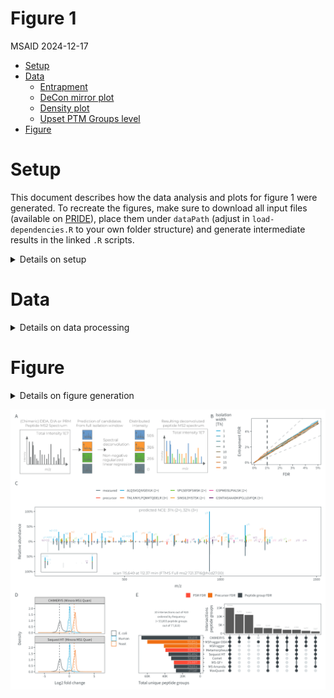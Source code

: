# Figure 1
MSAID
2024-12-17

- [Setup](#setup)
- [Data](#data)
  - [Entrapment](#entrapment)
  - [DeCon mirror plot](#decon-mirror-plot)
  - [Density plot](#density-plot)
  - [Upset PTM Groups level](#upset-ptm-groups-level)
- [Figure](#figure)

# Setup

This document describes how the data analysis and plots for figure 1
were generated. To recreate the figures, make sure to download all input
files (available on
[PRIDE](https://www.ebi.ac.uk/pride/archive?keyword=PXD053241)), place
them under `dataPath` (adjust in `load-dependencies.R` to your own
folder structure) and generate intermediate results in the linked `.R`
scripts.

<details>
<summary>
Details on setup
</summary>

``` r
suppressMessages(source(here::here("scripts/load-dependencies.R")))
msaid_organism <- c("Human" = msaid_blue, "Yeast" = msaid_orange, "E. coli" = msaid_darkgray)

path <- file.path(here::here(), "figure-1")
figurePath <- file.path(dataPath, "data/figure-1")
```

</details>

# Data

<details>
<summary>
Details on data processing
</summary>

## Entrapment

[R code to generate input file
`figure-1B-entrapment.csv`](figure-1B-entrapment.R)

``` r
mean_efdr <- fread(file.path(figurePath, "figure-1B-entrapment.csv"))
software_levels <- as.character(c(1, 3, 6, 8, 10, 12, 15, 20))
mean_efdr[, SOFTWARE := factor(SOFTWARE, software_levels)]

p_entrapment <- ggplot(mean_efdr, aes(x = Q_VALUE, y = ENTRAPMENT_Q_VALUE, color = SOFTWARE)) +
  geom_abline(intercept = 0, slope = 1, color = msaid_darkgray, linetype = "dashed") +
  geom_abline(intercept = 0, slope = 1.5, alpha = 0.25,
              color = msaid_darkgray, linetype = "dashed") +
  geom_abline(intercept = 0, slope = 2/3, alpha = 0.25,
              color = msaid_darkgray, linetype = "dashed") +
  geom_vline(xintercept = 0.01, color = msaid_darkgray, linetype = "dashed") + 
  geom_line(linewidth = 0.25) +
  scale_x_continuous(labels = label_percent()) +
  scale_y_continuous(labels = label_percent()) +
  scale_color_manual("Isolation\nwidth\n[Th]", values = msaid_gradient_2(8)) +
  guides(color = guide_legend(override.aes = list(linewidth = 0.5))) +
  xlab("FDR") + ylab("Entrapment FDR") + theme(legend.position = "left")
```

## DeCon mirror plot

[R code to generate input file
`scan-115649-decon-mirror.csv`](figure-1CE-decon-mirror-upset.R)

CAVE: Re-running peptide predictions requires a local instance of
INFERYS and the external LFQ benchmark raw file.

``` r
data_sub <- fread(file.path(figurePath, "intermediate/scan-115649-decon-mirror.csv"))
rawScans <- 115649L
rawPath <- file.path(dataPath, "_external-raw-files/LFQ_Bench_human/LFQ_Orbitrap_DDA_Human_01.raw")

dt_spectra <-
  plotMirror(dataTable = data_sub,
             rawSample = "CHIMERYS_1",
             rawPath = rawPath,
             rawScans = rawScans,
             outputPath = path,
             loadPredictions = T,
             rawActivation = "HCD",
             ppmShift = -0.70,
             ppmTolerance = 17.47,
             inferysApi = "localhost:8081",
             inferysModel = "inferys_3.0.0_fragmentation",
             quiet = T)

#generate plotting data object for export
fwrite(dt_spectra$spectra, file.path(figurePath, "figure-1C-decon-mirror.csv"))

#mirror plot inset
dt_inset <- dt_spectra$spectra[mz_recal>129 & mz_recal<148]
spec_color <- c(msaid_gray, msaid_red, msaid_col[-6], viridis(1))
ptm_label <- data_sub[order(-score_coefficient_normalized), paste0(ptm, " (", charge, "+)")]
names(spec_color) <- c("measured", "precursor", ptm_label)
dt_inset[!is.na(annotation), annotationMax := ifelse(fraction_end==max(fraction_end), annotation, NA), by=mz]

p_inset <- ggplot(dt_inset, aes(x=mz, xend=mz, color=label, label=annotationMax)) +
  geom_segment(data = dt_inset[is_truncated==F],
               aes(alpha=is_identified, y=fraction_start, yend=fraction_end), show.legend = F) +
  geom_segment(data = dt_inset[is_truncated==T],
               aes(alpha=is_identified, y=fraction_start, yend=fraction_end),
               arrow = arrow(length = unit(0.1, "inches")), show.legend = F) +
  geom_text_repel(aes(y=fraction_end),
                  family = "Montserrat Light", size = 3/.pt, show.legend = F,
                  na.rm = T, nudge_y = 0.01, box.padding = 0.05, max.overlaps = 8,
                  segment.size = 0.2, segment.alpha = 0.5,
                  segment.linetype = "dashed", ylim = c(0, 1)) +
  xlab("m/z") + ylab("Relative abundance") + xlim(c(128.5, 148)) +
  scale_color_manual("", values = spec_color) +
  scale_alpha_manual(guide = "none", values = c("TRUE" = 1, "FALSE" = 0.2)) +
  scale_y_continuous(labels = function(x) label_percent()(abs(x)),
                     limits = dt_inset[, range(fraction_end)]*4/3) +
  theme(legend.position = "none",
        axis.ticks = element_blank(),
        axis.title.x = element_blank(),
        axis.title.y = element_blank(),
        axis.text = element_blank(),
        rect = element_blank())
#p_inset
p_mirror_inset <- dt_spectra$plots$`115649` +
  inset_element(p_inset, left = 0.01, bottom = 0.01, right = 0.225, top = 0.425)
```

TIC contribution for mention in the paper text

CAVE: the package `rawrr` requires installation before first use, please
refer to the package manual

``` r
dt_scan <- readSpectrum(rawPath, rawScans)
format(dt_scan[[1]]$TIC, scientific = T)
data_sub[order(score_coefficient_normalized), .(round(score_coefficient_normalized*100, 0))]
```

## Density plot

[R code to generate input file
`figure-1D-density.csv`](figure-1D-density.R)

``` r
dtOrg <- fread(file.path(figurePath, "figure-1D-density.csv"))
dtOrg <- dtOrg[hasMethionine=="no Met"]
organismLabels <- c("E. coli", "Human", "Yeast")
organismRatios <- setNames(log2(c(0.25, 1, 2)), organismLabels)
dtOrg[, organism := factor(organism, organismLabels)]
contrastLevels <- c("CHIMERYS (Minora MS1 Quan)", "Sequest-HT (Minora MS1 Quan)")
contrastLabels <- c("CHIMERYS (Minora MS1 Quan)", "Sequest HT (Minora MS1 Quan)")
dtOrg[, contrastLabel := factor(contrastLabel, contrastLevels, contrastLabels)]
dtMaLines <- data.table(YINTERCEPT = organismRatios, organism = factor(organismLabels))

p_org <- ggplot(dtOrg, aes(x=ratio, color=organism)) +
  geom_density(linewidth=0.25) +
  geom_vline(data=dtMaLines, aes(xintercept=YINTERCEPT, color=organism),
             linetype = "dashed", linewidth = 0.25, show.legend = F) +
  scale_color_manual(NULL, values = msaid_organism) +
  scale_x_continuous(breaks = pretty_breaks()) +
  guides(fill = guide_legend(override.aes = list(color = NA, size = 2))) +
  facet_wrap(vars(contrastLabel), ncol = 1) +
  xlab("Log2 fold change") + ylab("Density") +
  theme(legend.position = "right", plot.background = element_rect(fill = "transparent", colour = NA))
```

## Upset PTM Groups level

[R code to generate input file
`figure-1E-upset.csv`](figure-1CE-decon-mirror-upset.R)

``` r
#subset data for upset plot
data_upset <- fread(file.path(figurePath, "figure-1E-upset.csv"))
conditionLevels <- c("CHIMERYS", "Comet", "MSAmanda", "MSGFplus", "MSFragger",
                     "MSFragger-DDAplus", "MaxQuant", "Metamorpheus", "SequestHT")
conditionLabels <- c("CHIMERYS", "Comet", "MS Amanda", "MS-GF+", "MSFragger",
                     "MSFragger DDA+", "MaxQuant", "Metamorpheus", "Sequest HT")
data_upset[, condition := factor(condition, conditionLevels, conditionLabels)]
data_upset[, level := factor(level, c("PSM-level FDR", "PCM-level FDR", "PTM group-level FDR"),
                             c("PSM FDR", "Precursor FDR", "Peptide group FDR"))]

groupFillColors <- c("PSM FDR" = msaid_red,
                     "Precursor FDR" = msaid_orange,
                     "Peptide group FDR" = msaid_darkgray)
fill_color <- data_upset[, level[1], by = condition]$V1
names(fill_color) <- data_upset[, level[1], by = condition]$condition

p_upset <- plotUpset(dataTable = data_upset,
                     groupColumn = "condition",
                     observationColumn = "ptm_group_J",
                     observationLabel = "peptide groups",
                     groupFillColumn = "level",
                     groupFillColors = groupFillColors,
                     labelDistance = c(0.05, 0.1),
                     labelSize = c(5L, 3L),
                     plotRelativeWidths = c(0.4, -0.2, 0.6),
                     plotRelativeHeights = c(0.45, -0.2, 0.55),
                     labelType = "total inside",
                     orderUpset = "frequency",
                     maxIntersections = 10L)
# ggsave2(file.path(path, "bar_upset_ptmGroup.pdf"), plot = p_upset,
#         width = 90, height = 50, units = "mm", device = cairo_pdf)

dtGuide <- data_upset[, .N, keyby=level]

p_upset_guide <- ggplot(dtGuide, aes(x=level, y=N, fill=level)) +
  geom_bar(stat = "identity") +
  scale_fill_manual(NULL, values = groupFillColors) +
  theme(legend.position = "top")

p_upset_guide <-
  plot_grid(get_plot_component(p_upset_guide, 'guide-box-top', return_all = TRUE))
```

</details>

# Figure

<details>
<summary>
Details on figure generation
</summary>

``` r
p_workflow <- image_ggplot2(image_read(file.path(path, "workflow-schema-2024-06-01.pdf"),
                                       density = 600))
p_design <- "AAAABB\nCCCCCC\nDDEEEE"

p_DDA <- free(p_workflow) + p_entrapment + p_mirror_inset + p_org + p_upset +
  plot_layout(heights = c(1, 1.5, 1.5), design = p_design, guides = "keep") +
  plot_annotation(tag_levels = list(c("A", "B", "C", "", "D", "E")))

p_DDA <- p_DDA +
  inset_element(p_upset_guide, left = 0.7, bottom = 0.95, right = 0.3, top = 0.95, align_to = "full")

suppressWarnings(ggsave2(file.path(path, "figure-1.pdf"), plot = p_DDA,
                         width = 180, height = 160, units = "mm", device = cairo_pdf))
suppressWarnings(ggsave2(file.path(path, "figure-1.png"), plot = p_DDA,
                         width = 180, height = 160, units = "mm"))
```

</details>

![figure-1](figure-1.png)
